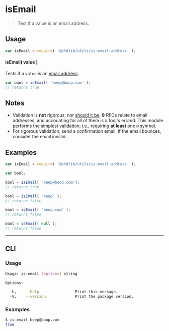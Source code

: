 # isEmail

> Test if a value is an email address.


<section class="intro">

<!-- </intro> -->


<section class="usage">

## Usage

``` javascript
var isEmail = require( '@stdlib/utils/is-email-address' );
```

#### isEmail( value )

Tests if a `value` is an [email address][email-address].

``` javascript
var bool = isEmail( 'beep@boop.com' );
// returns true
```

<!-- </usage> -->


<section class="notes">

## Notes

* Validation is __not__ rigorous, nor [should it be][email-address]. __9__ RFCs relate to email addresses, and accounting for all of them is a fool's errand. This module performs the simplest validation; i.e., requiring __at least__ one `@` symbol.
* For rigorous validation, send a confirmation email. If the email bounces, consider the email invalid.

<!-- </notes -->


<section class="examples">

## Examples

``` javascript
var isEmail = require( '@stdlib/utils/is-email-address' );

var bool;

bool = isEmail( 'beep@boop.com');
// returns true

bool = isEmail( 'beep' );
// returns false

bool = isEmail( 'beep.com' );
// returns false

bool = isEmail( null );
// returns false
```

<!-- </examples> -->


---

<section class="cli">

## CLI

<section class="usage">

### Usage

``` bash
Usage: is-email [options] string

Options:

  -h,    --help                Print this message.
  -V,    --version             Print the package version.
```

<!-- </usage> -->

<section class="examples">

### Examples

``` bash
$ is-email beep@boop.com
true
```

<!-- </examples> -->

<!-- </cli> -->


<section class="links">

[email-address]: http://davidcel.is/posts/stop-validating-email-addresses-with-regex/

<!-- </links> -->
